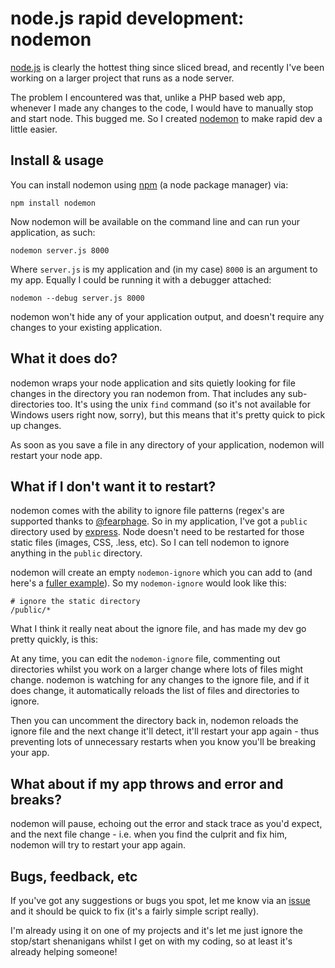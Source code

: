 # node.js rapid development: nodemon

[node.js](http://nodejs.org/ "node.js") is clearly the hottest thing since sliced bread, and recently I've been working on a larger project that runs as a node server.

The problem I encountered was that, unlike a PHP based web app, whenever I made any changes to the code, I would have to manually stop and start node. This bugged me. So I created [nodemon](http://github.com/remy/nodemon/ "nodemon - automatically restart node.js") to make rapid dev a little easier.

<!--more-->

## Install & usage

You can install nodemon using [npm](npmjs.org) (a node package manager) via:

    npm install nodemon

Now nodemon will be available on the command line and can run your application, as such:

    nodemon server.js 8000

Where `server.js` is my application and (in my case) `8000` is an argument to my app. Equally I could be running it with a debugger attached:

    nodemon --debug server.js 8000

nodemon won't hide any of your application output, and doesn't require any changes to your existing application.

## What it does do?

nodemon wraps your node application and sits quietly looking for file changes in the directory you ran nodemon from. That includes any sub-directories too. It's using the unix `find` command (so it's not available for Windows users right now, sorry), but this means that it's pretty quick to pick up changes.

As soon as you save a file in any directory of your application, nodemon will restart your node app.

## What if I don't want it to restart?

nodemon comes with the ability to ignore file patterns (regex's are supported thanks to [@fearphage](http://twitter.com/fearphage). So in my application, I've got a `public` directory used by [express](http://expressjs.com/). Node doesn't need to be restarted for those static files (images, CSS, .less, etc). So I can tell nodemon to ignore anything in the `public` directory. 

nodemon will create an empty `nodemon-ignore` which you can add to (and here's a [fuller example](http://github.com/remy/nodemon/blob/master/nodemon-ignore.example)). So my `nodemon-ignore` would look like this:

    # ignore the static directory
    /public/*

What I think it really neat about the ignore file, and has made my dev go pretty quickly, is this:

At any time, you can edit the `nodemon-ignore` file, commenting out directories whilst you work on a larger change where lots of files might change. nodemon is watching for any changes to the ignore file, and if it does change, it automatically reloads the list of files and directories to ignore.

Then you can uncomment the directory back in, nodemon reloads the ignore file and the next change it'll detect, it'll restart your app again - thus preventing lots of unnecessary restarts when you know you'll be breaking your app.

## What about if my app throws and error and breaks?

nodemon will pause, echoing out the error and stack trace as you'd expect, and the next file change - i.e. when you find the culprit and fix him, nodemon will try to restart your app again.

## Bugs, feedback, etc

If you've got any suggestions or bugs you spot, let me know via an [issue](http://github.com/remy/nodemon/issues) and it should be quick to fix (it's a fairly simple script really).

I'm already using it on one of my projects and it's let me just ignore the stop/start shenanigans whilst I get on with my coding, so at least it's already helping someone!